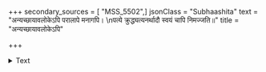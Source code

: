 +++
secondary_sources = [ "MSS_5502",]
jsonClass = "Subhaashita"
text = "अन्यच्छायावलोकेऽपि परालापे मनागपि।  \nपत्ये क्रुद्ध्यत्यनर्थादौ स्वयं चापि निमज्जति॥"
title = "अन्यच्छायावलोकेऽपि"

+++

<details><summary>Text</summary>

अन्यच्छायावलोकेऽपि परालापे मनागपि।  
पत्ये क्रुद्ध्यत्यनर्थादौ स्वयं चापि निमज्जति॥
</details>
